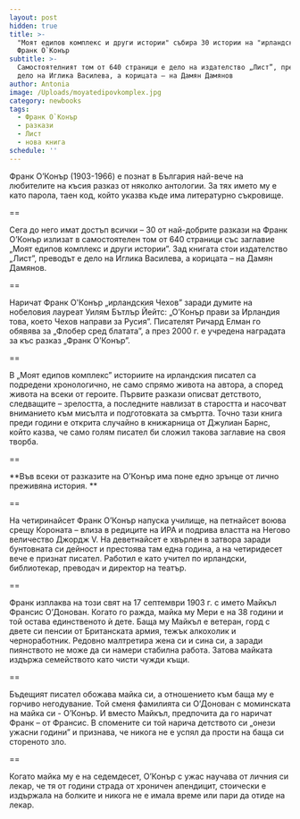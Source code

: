 ```yaml
---
layout: post
hidden: true
title: >-
  "Моят едипов комплекс и други истории" събира 30 истории на "ирландския Чехов"
  Франк О`Конър
subtitle: >-
  Самостоятелният том от 640 страници е дело на издателство „Лист”, преводът е
  дело на Иглика Василева, а корицата – на Дамян Дамянов
author: Antonia
image: /Uploads/moyatedipovkomplex.jpg
category: newbooks
tags:
  - Франк О`Конър
  - разкази
  - Лист
  - нова книга
schedule: ''
---
```

Франк О’Конър (1903-1966) е познат в България най-вече на любителите на късия разказ от няколко антологии. За тях името му е като парола, таен код, който указва къде има литературно съкровище.

\==

Сега до него имат достъп всички – 30 от най-добрите разкази на Франк О’Конър излизат в самостоятелен том от 640 страници със заглавие „Моят едипов комплекс и други истории”. Зад книгата стои издателство „Лист”, преводът е дело на Иглика Василева, а корицата – на Дамян Дамянов.

\==

Наричат Франк О'Конър „ирландския Чехов” заради думите на нобеловия лауреат Уилям Бътлър Йейтс: „О’Конър прави за Ирландия това, което Чехов направи за Русия”. Писателят Ричард Елман го обявява за „Флобер сред блатата”, а през 2000 г. е учредена наградата за къс разказ „Франк О’Конър”. 

\==

В „Моят едипов комплекс” историите на ирландския писател са подредени хронологично, не само спрямо живота на автора, а според живота на всеки от героите. Първите разкази описват детството, следващите – зрелостта, а последните навлизат в старостта и насочват вниманието към мисълта и подготовката за смъртта. Точно тази книга преди години е открита случайно в книжарница от Джулиан Барнс, който казва, че само голям писател би сложил такова заглавие на своя творба. 

\==

**Във всеки от разказите на О’Конър има поне едно зрънце от лично преживяна история. **

\==

На четиринайсет Франк О’Конър напуска училище, на петнайсет воюва срещу Короната – влиза в редиците на ИРА и подрива властта на Негово величество Джордж V. На деветнайсет е хвърлен в затвора заради бунтовната си дейност и престоява там една година, а на четиридесет вече е признат писател. Работил е като учител по ирландски, библиотекар, преводач и директор на театър. 

\==

Франк изплаква на този свят на 17 септември 1903 г. с името Майкъл Франсис О’Донован. Когато го ражда, майка му Мeри е на 38 години и той остава единственото ѝ дете. Баща му Майкъл е ветеран, горд с двете си пенсии от Британската армия, тежък алкохолик и черноработник. Редовно малтретира жена си и сина си, а заради пиянството не може да си намери стабилна работа. Затова майката издържа семейството като чисти чужди къщи. 

\==

Бъдещият писател обожава майка си, а отношението към баща му е горчиво негодувание. Той сменя фамилията си О’Донован с моминската на майка си - О’Конър. И вместо Майкъл, предпочита да го наричат Франк – от Франсис. В спомените си той нарича детството си „онези ужасни години” и признава, че никога не е успял да прости на баща си стореното зло.

\==

Когато майка му е на седемдесет, О’Конър с ужас научава от личния си лекар, че тя от години страда от хроничен апендицит, стоически е издържала на болките и никога не е имала време или пари да отиде на лекар.
